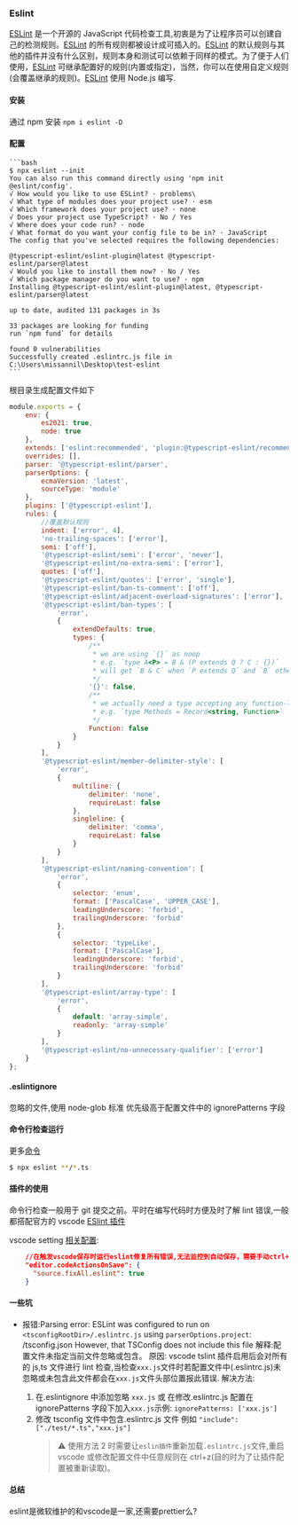 ### Eslint

[ESLint] 是一个开源的 JavaScript 代码检查工具,初衷是为了让程序员可以创建自己的检测规则。[ESLint] 的所有规则都被设计成可插入的。[ESLint] 的默认规则与其他的插件并没有什么区别，规则本身和测试可以依赖于同样的模式。为了便于人们使用，[ESLint] 可继承配置好的规则(内置或指定)，当然，你可以在使用自定义规则(会覆盖继承的规则)。[ESLint] 使用 Node.js 编写.

#### 安装

通过 npm 安装 `npm i eslint -D`

#### 配置

    ```bash
    $ npx eslint --init
    You can also run this command directly using 'npm init @eslint/config'.
    √ How would you like to use ESLint? · problems\
    √ What type of modules does your project use? · esm
    √ Which framework does your project use? · none
    √ Does your project use TypeScript? · No / Yes
    √ Where does your code run? · node
    √ What format do you want your config file to be in? · JavaScript
    The config that you've selected requires the following dependencies:

    @typescript-eslint/eslint-plugin@latest @typescript-eslint/parser@latest
    √ Would you like to install them now? · No / Yes
    √ Which package manager do you want to use? · npm
    Installing @typescript-eslint/eslint-plugin@latest, @typescript-eslint/parser@latest

    up to date, audited 131 packages in 3s

    33 packages are looking for funding
    run `npm fund` for details

    found 0 vulnerabilities
    Successfully created .eslintrc.js file in C:\Users\missannil\Desktop\test-eslint
    ```

根目录生成配置文件如下

```js
module.exports = {
	env: {
		es2021: true,
		node: true
	},
	extends: ['eslint:recommended', 'plugin:@typescript-eslint/recommended'],
	overrides: [],
	parser: '@typescript-eslint/parser',
	parserOptions: {
		ecmaVersion: 'latest',
		sourceType: 'module'
	},
	plugins: ['@typescript-eslint'],
	rules: {
		//覆盖默认规则
		indent: ['error', 4],
		'no-trailing-spaces': ['error'],
		semi: ['off'],
		'@typescript-eslint/semi': ['error', 'never'],
		'@typescript-eslint/no-extra-semi': ['error'],
		quotes: ['off'],
		'@typescript-eslint/quotes': ['error', 'single'],
		'@typescript-eslint/ban-ts-comment': ['off'],
		'@typescript-eslint/adjacent-overload-signatures': ['error'],
		'@typescript-eslint/ban-types': [
			'error',
			{
				extendDefaults: true,
				types: {
					/**
					 * we are using `{}` as noop
					 * e.g. `type A<P> = B & (P extends Q ? C : {})`
					 * will get `B & C` when `P extends Q` and `B` otherwise
					 */
					'{}': false,
					/**
					 * we actually need a type accepting any function-like value
					 * e.g. `type Methods = Record<string, Function>`
					 */
					Function: false
				}
			}
		],
		'@typescript-eslint/member-delimiter-style': [
			'error',
			{
				multiline: {
					delimiter: 'none',
					requireLast: false
				},
				singleline: {
					delimiter: 'comma',
					requireLast: false
				}
			}
		],
		'@typescript-eslint/naming-convention': [
			'error',
			{
				selector: 'enum',
				format: ['PascalCase', 'UPPER_CASE'],
				leadingUnderscore: 'forbid',
				trailingUnderscore: 'forbid'
			},
			{
				selector: 'typeLike',
				format: ['PascalCase'],
				leadingUnderscore: 'forbid',
				trailingUnderscore: 'forbid'
			}
		],
		'@typescript-eslint/array-type': [
			'error',
			{
				default: 'array-simple',
				readonly: 'array-simple'
			}
		],
		'@typescript-eslint/no-unnecessary-qualifier': ['error']
	}
};
```

#### .eslintignore

忽略的文件,使用 node-glob 标准 优先级高于配置文件中的 ignorePatterns 字段

#### 命令行检查运行

更多[命令](http://eslint.cn/docs/user-guide/command-line-interface)

```bash
$ npx eslint **/*.ts

```

#### 插件的使用

命令行检查一般用于 git 提交之前。平时在编写代码时方便及时了解 lint 错误,一般都搭配官方的 vscode [ESlint 插件](https://marketplace.visualstudio.com/items?itemName=dbaeumer.vscode-eslint)

vscode setting [相关配置](https://marketplace.visualstudio.com/items?itemName=dbaeumer.vscode-eslint#settings-options):

```json
	//在触发vscode保存时运行eslint修复所有错误,无法监控到自动保存，需要手动ctrl+s
    "editor.codeActionsOnSave": {
      "source.fixAll.eslint": true
    }
```

#### 一些坑

-   报错:Parsing error: ESLint was configured to run on `<tsconfigRootDir>/.eslintrc.js` using `parserOptions.project`: <tsconfigRootDir>/tsconfig.json However, that TSConfig does not include this file
    解释:配置文件未指定当前文件忽略或包含。
    原因: vscode tslint 插件启用后会对所有的 js,ts 文件进行 lint 检查,当检查`xxx.js`文件时若配置文件中(.eslintrc.js)未忽略或未包含此文件都会在`xxx.js`文件头部位置报此错误.
    解决方法:
    1. 在.eslintignore 中添加忽略 `xxx.js` 或 在修改.eslintrc.js 配置在 ignorePatterns 字段下加入`xxx.js`示例: `ignorePatterns: ['xxx.js']`
    2. 修改 tsconfig 文件中包含.eslintrc.js 文件 例如 `"include": ["./test/*.ts","xxx.js"]`
        > ⚠ 使用方法 2 时需要让`eslin插件`重新加载`.eslintrc.js`文件,重启 vscode 或修改配置文件中任意规则在 ctrl+z(目的时为了让插件配置被重新读取)。

#### 总结

eslint是微软维护的和vscode是一家,还需要prettier么?

[eslint]: https://eslint.bootcss.com/
